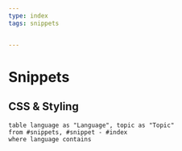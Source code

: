 ```yaml
---
type: index
tags: snippets


---
```



# Snippets


## CSS & Styling
```dataview
table language as "Language", topic as "Topic"
from #snippets, #snippet - #index 
where language contains
```